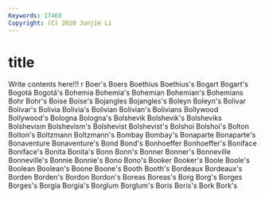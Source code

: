 ```yaml
---
Keywords: 17465
Copyright: (C) 2020 Junjie Li
---
```


# title

Write contents here!!!
r 
Boer's 
Boers 
Boethius
Boethius's 
Bogart 
Bogart's 
Bogotá 
Bogotá's 
Bohemia 
Bohemia's 
Bohemian 
Bohemian's 
Bohemians
Bohr 
Bohr's 
Boise 
Boise's 
Bojangles 
Bojangles's 
Boleyn 
Boleyn's 
Bolivar 
Bolivar's
Bolivia 
Bolivia's 
Bolivian 
Bolivian's 
Bolivians 
Bollywood 
Bollywood's 
Bologna 
Bologna's 
Bolshevik
Bolshevik's 
Bolsheviks 
Bolshevism 
Bolshevism's 
Bolshevist 
Bolshevist's 
Bolshoi 
Bolshoi's 
Bolton 
Bolton's
Boltzmann 
Boltzmann's 
Bombay 
Bombay's 
Bonaparte 
Bonaparte's 
Bonaventure 
Bonaventure's 
Bond 
Bond's
Bonhoeffer 
Bonhoeffer's 
Boniface 
Boniface's 
Bonita 
Bonita's 
Bonn 
Bonn's 
Bonner 
Bonner's
Bonneville 
Bonneville's 
Bonnie 
Bonnie's 
Bono 
Bono's 
Booker 
Booker's 
Boole 
Boole's
Boolean 
Boolean's 
Boone 
Boone's 
Booth 
Booth's 
Bordeaux 
Bordeaux's 
Borden 
Borden's
Bordon 
Bordon's 
Boreas 
Boreas's 
Borg 
Borg's 
Borges 
Borges's 
Borgia 
Borgia's
Borglum 
Borglum's 
Boris 
Boris's 
Bork 
Bork's 
